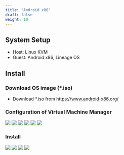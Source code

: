 ```yaml
---
title: "Android x86"
draft: false
weight: 10
---
```

## System Setup

- Host: Linux KVM
- Guest: Android x86, Lineage OS

## Install

### **Download OS image (*.iso)**

- Download \*.iso from <https://www.android-x86.org/>

### **Configuration of Virtual Machine Manager**

![](android-x86-overview.png)
![](android-x86-osinfo.png)
![](android-x86-cpu.png)
![](android-x86-mem.png)
![](android-x86-disk.png)
![](android-x86-nic.png)

### **Install**

![](android-x86-grub.png)
![](android-x86-autoins.png)
![](android-x86-wifi1.png)
![](android-x86-wifi2.png)
